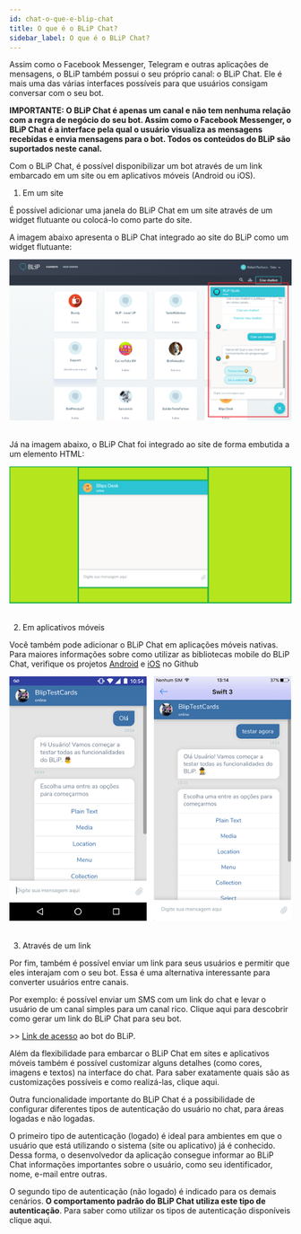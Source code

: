 ```yaml
---
id: chat-o-que-e-blip-chat
title: O que é o BLiP Chat?
sidebar_label: O que é o BLiP Chat?
---
```


Assim como o Facebook Messenger, Telegram e outras aplicações de mensagens, o BLiP também possui o seu próprio canal: o BLiP Chat. Ele é mais uma das várias interfaces possíveis para que usuários consigam conversar com o seu bot.

**IMPORTANTE: O BLiP Chat é apenas um canal e não tem nenhuma relação com a regra de negócio do seu bot. Assim como o Facebook Messenger, o BLiP Chat é a interface pela qual o usuário visualiza as mensagens recebidas e envia mensagens para o bot. Todos os conteúdos do BLiP são suportados neste canal.**

Com o BLiP Chat, é possível disponibilizar um bot através de um link embarcado em um site ou em aplicativos móveis (Android ou iOS).

1. Em um site

É possível adicionar uma janela do BLiP Chat em um site através de um widget flutuante ou colocá-lo como parte do site.

A imagem abaixo apresenta o BLiP Chat integrado ao site do BLiP como um widget flutuante:

![BLiP Chat](../../assets/concepts/blip-chat/chat-o-que-e-blip-chat-1.png)

<br>Já na imagem abaixo, o BLiP Chat foi integrado ao site de forma embutida a um elemento HTML:

![BLiP Chat embutido](../../assets/concepts/blip-chat/chat-o-que-e-blip-chat-2.png)<br><br>

2. Em aplicativos móveis

Você também pode adicionar o BLiP Chat em aplicações móveis nativas. Para maiores informações sobre como utilizar as bibliotecas mobile do BLiP Chat, verifique os projetos [Android](https://github.com/takenet/blip-chat-android) e [iOS](https://github.com/takenet/blip-chat-ios) no Github

![BLiP Chat Android](../../assets/concepts/blip-chat/chat-o-que-e-blip-chat-3.png) <br><br>

3. Através de um link

Por fim, também é possível enviar um link para seus usuários e permitir que eles interajam com o seu bot. Essa é uma alternativa interessante para converter usuários entre canais.

Por exemplo: é possível enviar um SMS com um link do chat e levar o usuário de um canal simples para um canal rico. Clique aqui para descobrir como gerar um link do BLiP Chat para seu bot.

\>>  [Link de acesso](https://chat.blip.ai/?appKey=YmxpcGFqdWRhMjBtYXN0ZXI6M0UwRTUzNDItMURBNS00MjQ3LTlDMEUtQTkyNTREQzIwMzUw) ao bot do BLiP.

Além da flexibilidade para embarcar o BLiP Chat em sites e aplicativos móveis também é possível customizar alguns detalhes (como cores, imagens e textos) na interface do chat. Para saber exatamente quais são as customizações possíveis e como realizá-las, clique aqui.

Outra funcionalidade importante do BLiP Chat é a possibilidade de configurar diferentes tipos de autenticação do usuário no chat, para áreas logadas e não logadas.

O primeiro tipo de autenticação (logado) é ideal para ambientes em que o usuário que está utilizando o sistema (site ou aplicativo) já é conhecido. Dessa forma, o desenvolvedor da aplicação consegue informar ao BLiP Chat informações importantes sobre o usuário, como seu identificador, nome, e-mail entre outras.

O segundo tipo de autenticação (não logado) é indicado para os demais cenários. **O comportamento padrão do BLiP Chat utiliza este tipo de autenticação**. Para saber como utilizar os tipos de autenticação disponíveis clique aqui.
